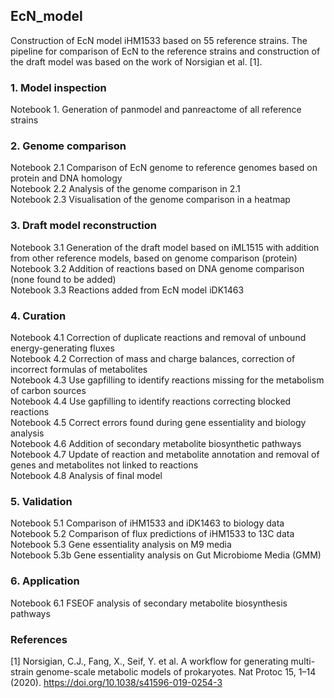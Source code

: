 ## EcN_model

Construction of EcN model iHM1533 based on 55 reference strains. The pipeline for comparison of EcN to the reference strains and construction of the draft model was based on the work of Norsigian et al. [1]. 

### 1. Model inspection
Notebook 1. Generation of panmodel and panreactome of all reference strains<br>

### 2. Genome comparison
Notebook 2.1 Comparison of EcN genome to reference genomes based on protein and DNA homology<br>
Notebook 2.2 Analysis of the genome comparison in 2.1<br>
Notebook 2.3 Visualisation of the genome comparison in a heatmap

### 3. Draft model reconstruction
Notebook 3.1 Generation of the draft model based on iML1515 with addition from other reference models, based on genome comparison (protein)<br>
Notebook 3.2 Addition of reactions based on DNA genome comparison (none found to be added)<br>
Notebook 3.3 Reactions added from EcN model iDK1463

### 4. Curation
Notebook 4.1 Correction of duplicate reactions and removal of unbound energy-generating fluxes<br>
Notebook 4.2 Correction of mass and charge balances, correction of incorrect formulas of metabolites<br>
Notebook 4.3 Use gapfilling to identify reactions missing for the metabolism of carbon sources<br>
Notebook 4.4 Use gapfilling to identify reactions correcting blocked reactions<br>
Notebook 4.5 Correct errors found during gene essentiality and biology analysis<br>
Notebook 4.6 Addition of secondary metabolite biosynthetic pathways<br>
Notebook 4.7 Update of reaction and metabolite annotation and removal of genes and metabolites not linked to reactions<br>
Notebook 4.8 Analysis of final model

### 5. Validation
Notebook 5.1 Comparison of iHM1533 and iDK1463 to biology data<br>
Notebook 5.2 Comparison of flux predictions of iHM1533 to 13C data<br>
Notebook 5.3 Gene essentiality analysis on M9 media<br>
Notebook 5.3b Gene essentiality analysis on Gut Microbiome Media (GMM)

### 6. Application
Notebook 6.1 FSEOF analysis of secondary metabolite biosynthesis pathways

### References
[1] Norsigian, C.J., Fang, X., Seif, Y. et al. A workflow for generating multi-strain genome-scale metabolic models of prokaryotes. Nat Protoc 15, 1–14 (2020). https://doi.org/10.1038/s41596-019-0254-3
